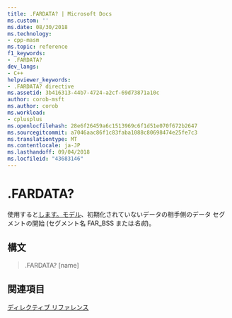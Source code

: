 ```yaml
---
title: .FARDATA? | Microsoft Docs
ms.custom: ''
ms.date: 08/30/2018
ms.technology:
- cpp-masm
ms.topic: reference
f1_keywords:
- .FARDATA?
dev_langs:
- C++
helpviewer_keywords:
- .FARDATA? directive
ms.assetid: 3b416313-44b7-4724-a2cf-69d73871a10c
author: corob-msft
ms.author: corob
ms.workload:
- cplusplus
ms.openlocfilehash: 28e6f26459a6c1513969c6f1d51e070f672b2647
ms.sourcegitcommit: a7046aac86f1c83faba1088c80698474e25fe7c3
ms.translationtype: MT
ms.contentlocale: ja-JP
ms.lasthandoff: 09/04/2018
ms.locfileid: "43683146"
---
```

# <a name="fardata"></a>.FARDATA?

使用すると[します。モデル](../../assembler/masm/dot-model.md)、初期化されていないデータの相手側のデータ セグメントの開始 (セグメント名 FAR_BSS または*名前*)。

## <a name="syntax"></a>構文

> .FARDATA? [name]

## <a name="see-also"></a>関連項目

[ディレクティブ リファレンス](../../assembler/masm/directives-reference.md)<br/>